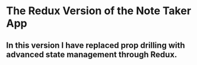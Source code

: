 # The Redux Version of the Note Taker App

## In this version I have replaced prop drilling with advanced state management through Redux.